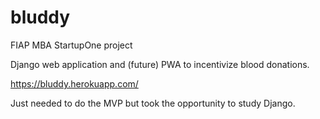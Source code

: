 # bluddy
FIAP MBA StartupOne project

Django web application and (future) PWA to incentivize blood donations.

https://bluddy.herokuapp.com/

Just needed to do the MVP but took the opportunity to study Django.
